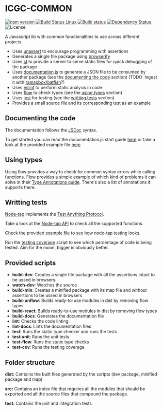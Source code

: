 # ICGC-COMMON
[![npm version](https://badge.fury.io/js/%40geostarters%2Fcommon.svg)](https://badge.fury.io/js/%40geostarters%2Fcommon)
[![Build Status Linux](https://travis-ci.org/geostarters/icgc-js-common.svg?branch=master)](https://travis-ci.org/geostarters/icgc-js-common)
[![Build status](https://ci.appveyor.com/api/projects/status/aa2bikit893mt4xq/branch/master?svg=true)](https://ci.appveyor.com/project/geostarters/icgc-js-common/branch/master)
[![Dependency Status](https://david-dm.org/geostarters/icgc-js-common.svg)](https://david-dm.org/geostarters/icgc-js-common)
![License](https://img.shields.io/badge/license-MIT-blue.svg)

A Javascript lib with common functionalities to use across different projects.

* Uses [unassert](https://github.com/unassert-js/unassert) to encourage programming with assertions
* Generates a single file package using [browserify](http://browserify.org/)
* Uses [st](https://github.com/isaacs/st) to provide a server to serve static files for quick debugging of the package
* Uses [documentation.js](https://github.com/documentationjs/documentation) to generate a JSON file to be consumed by another package (see the [documenting the code](#documentation) section) (TODO: Ingest it with [@mapbox/batfish](https://github.com/mapbox/batfish)?)
* Uses [eslint](https://eslint.org/) to perform static analysis in code
* Uses [flow](https://flow.org/) to check types (see the [using types](#types) section)
* Uses [jest](https://jestjs.io/) for testing (see the [writting tests](#testing) section)
* Provides a small source file and its corresponding test as an example

## <a name="documentation"></a>Documenting the code
The documentation follows the [JSDoc](http://usejsdoc.org/about-getting-started.html) syntax. 

To get started you can read the documentation.js start guide [here](https://github.com/documentationjs/documentation/blob/master/docs/GETTING_STARTED.md) or take a look at the provided example file [here](https://github.com/geostarters/js-project-template/blob/master/src/geo/latlon.js)

## <a name="types"></a>Using types
Using flow provides a way to check for common syntax errors while calling functions. Flow provides a simple example of which kind of problems it can solve in their [Type Annotations guide](https://flow.org/en/docs/types/). There's also a list of annotations it supports there.

## <a name="testing"></a>Writting tests
[Node-tap](https://github.com/tapjs/node-tap) implements the [Test Anything Protocol](https://testanything.org/).

Take a look at the [Node-tap API](http://www.node-tap.org/api/) to check all the supported functions. 

Check the provided [example file](https://github.com/geostarters/js-project-template/blob/master/test/unit/latlon.test.js) to see how node-tap testing looks.

Run the [testing coverage]() script to see which percentage of code is being tested. Aim for the moon, bigger is obviously better.

## Provided scripts

* __build-dev__: Creates a single file package with all the assertions intact to be ussed in browsers. 
* __watch-dev__: Watches the source
* __build-min__: Creates a minified package with its map file and without assertions to be ussed in browsers
* __build-unflow__: Builds ready-to-use modules in dist by removing flow types
* __build-react__: Builds ready-to-use modules in dist by removing flow types
* __build-docs__: Generates the documentation file
* __lint__: Checks the code linting
* __lint-docs__: Lints the documentation files
* __test__: Runs the static type checker and runs the tests
* __test:unit__: Runs the unit tests
* __test-flow__: Runs the static type checks
* __test-cov__: Runs the testing coverage


## Folder structure

__dist:__ Contains the built files generated by the scripts (dev package, minified package and map)

__src:__ Contains an index file that requires all the modules that should be exported and all the source files that compound the package.

__test:__ Contains the unit and integration tests